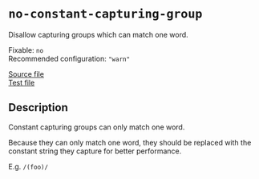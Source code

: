 # `no-constant-capturing-group`

Disallow capturing groups which can match one word.

Fixable: `no` <br> Recommended configuration: `"warn"`

[Source file](https://github.com/RunDevelopment/eslint-plugin-clean-regex/blob/master/lib/rules/no-constant-capturing-group.js) <br> [Test file](https://github.com/RunDevelopment/eslint-plugin-clean-regex/blob/master/tests/lib/rules/no-constant-capturing-group.js)


## Description

Constant capturing groups can only match one word.

Because they can only match one word, they should be replaced with the constant string they capture for better performance.

E.g. `/(foo)/`

